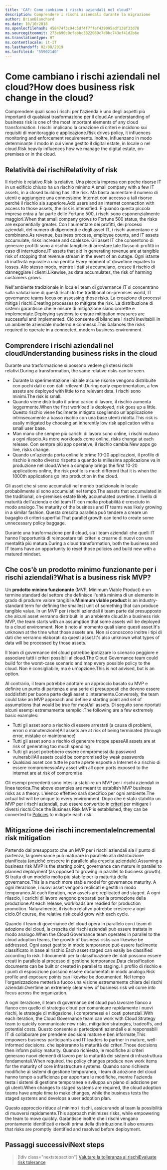 ```yaml
---
title: 'CAF: Come cambiano i rischi aziendali nel cloud?'
description: Comprendere i rischi aziendali durante la migrazione
author: BrianBlanchard
ms.date: 10/10/2018
ms.openlocfilehash: 458474f3c94c5df4f7ffef439095adf138f33d78
ms.sourcegitcommit: 273e690c0cfabbc3822089c7d8bc743ef41d2b6e
ms.translationtype: HT
ms.contentlocale: it-IT
ms.lasthandoff: 02/08/2019
ms.locfileid: "55902140"
---
```

<!-- markdownlint-disable MD026 -->

# <a name="how-does-business-risk-change-in-the-cloud"></a><span data-ttu-id="17faa-103">Come cambiano i rischi aziendali nel cloud?</span><span class="sxs-lookup"><span data-stu-id="17faa-103">How does business risk change in the cloud?</span></span>

<span data-ttu-id="17faa-104">Comprendere quali sono i rischi per l'azienda è uno degli aspetti più importanti di qualsiasi trasformazione per il cloud.</span><span class="sxs-lookup"><span data-stu-id="17faa-104">An understanding of business risk is one of the most important elements of any cloud transformation.</span></span> <span data-ttu-id="17faa-105">I rischi implicano la creazione di criteri e incidono sui requisiti di monitoraggio e applicazione.</span><span class="sxs-lookup"><span data-stu-id="17faa-105">Risk drives policy, it influences monitoring and enforcement requirements.</span></span> <span data-ttu-id="17faa-106">Inoltre, influenzano in modo determinante il modo in cui viene gestito il digital estate, in locale o nel cloud.</span><span class="sxs-lookup"><span data-stu-id="17faa-106">Risk heavily influences how we manage the digital estate, on-premises or in the cloud.</span></span>

<!-- markdownlint-enable MD026 -->

## <a name="relativity-of-risk"></a><span data-ttu-id="17faa-107">Relatività dei rischi</span><span class="sxs-lookup"><span data-stu-id="17faa-107">Relativity of risk</span></span>

<span data-ttu-id="17faa-108">Il rischio è relativo.</span><span class="sxs-lookup"><span data-stu-id="17faa-108">Risk is relative.</span></span> <span data-ttu-id="17faa-109">Una piccola impresa con poche risorse IT in un edificio chiuso ha un rischio minimo.</span><span class="sxs-lookup"><span data-stu-id="17faa-109">A small company with a few IT assets, in a closed building has little risk.</span></span> <span data-ttu-id="17faa-110">Ma basta aumentare il numero di utenti e aggiungere una connessione Internet con accesso a tali risorse perché il rischio sia superiore.</span><span class="sxs-lookup"><span data-stu-id="17faa-110">Add users and an internet connection with access to those assets, the risk is intensified.</span></span> <span data-ttu-id="17faa-111">E quando questa piccola impresa entra a far parte delle Fortune 500, i rischi sono esponenzialmente maggiori.</span><span class="sxs-lookup"><span data-stu-id="17faa-111">When that small company grows to Fortune 500 status, the risks are exponentially greater.</span></span> <span data-ttu-id="17faa-112">Con l'aumentare dei profitti, dei processi aziendali, del numero di dipendenti e degli asset IT, i rischi aumentano e si combinano.</span><span class="sxs-lookup"><span data-stu-id="17faa-112">As revenue, business process, employee counts, and IT assets accumulate, risks increase and coalesce.</span></span> <span data-ttu-id="17faa-113">Gli asset IT che consentono di generare profitti sono a rischio tangibile di arrestare tale flusso di profitti in caso di interruzione.</span><span class="sxs-lookup"><span data-stu-id="17faa-113">IT assets that aid in generating revenue are at tangible risk of stopping that revenue stream in the event of an outage.</span></span> <span data-ttu-id="17faa-114">Ogni istante di inattività equivale a una perdita.</span><span class="sxs-lookup"><span data-stu-id="17faa-114">Every moment of downtime equates to losses.</span></span> <span data-ttu-id="17faa-115">Allo stesso modo, mentre i dati si accumulano, cresce il rischio di danneggiare i clienti.</span><span class="sxs-lookup"><span data-stu-id="17faa-115">Likewise, as data accumulates, the risk of harming customers grows.</span></span>

<span data-ttu-id="17faa-116">Nell'ambiente tradizionale in locale i team di governance IT si concentrano sulla valutazione di questi rischi.</span><span class="sxs-lookup"><span data-stu-id="17faa-116">In the traditional on-premises world, IT governance teams focus on assessing those risks.</span></span> <span data-ttu-id="17faa-117">La creazione di processi mitiga i rischi.</span><span class="sxs-lookup"><span data-stu-id="17faa-117">Creating processes to mitigate the risk.</span></span> <span data-ttu-id="17faa-118">La distribuzione di sistemi garantisce che le misure di mitigazione siano corrette e implementate.</span><span class="sxs-lookup"><span data-stu-id="17faa-118">Deploying systems to ensure mitigation measures are successful and implemented.</span></span> <span data-ttu-id="17faa-119">Ciò consente di bilanciare i rischi inevitabili in un ambiente aziendale moderno e connesso.</span><span class="sxs-lookup"><span data-stu-id="17faa-119">This balances the risks required to operate in a connected, modern business environment.</span></span>

## <a name="understanding-business-risks-in-the-cloud"></a><span data-ttu-id="17faa-120">Comprendere i rischi aziendali nel cloud</span><span class="sxs-lookup"><span data-stu-id="17faa-120">Understanding business risks in the cloud</span></span>

<span data-ttu-id="17faa-121">Durante una trasformazione si possono vedere gli stessi rischi relativi.</span><span class="sxs-lookup"><span data-stu-id="17faa-121">During a transformation, the same relative risks can be seen.</span></span>

* <span data-ttu-id="17faa-122">Durante la sperimentazione iniziale alcune risorse vengono distribuite con pochi dati o con dati irrilevanti.</span><span class="sxs-lookup"><span data-stu-id="17faa-122">During early experimentation, a few assets are deployed with little to no relevant data.</span></span> <span data-ttu-id="17faa-123">I rischi sono minimi.</span><span class="sxs-lookup"><span data-stu-id="17faa-123">The risk is small.</span></span>
* <span data-ttu-id="17faa-124">Quando viene distribuito il primo carico di lavoro, il rischio aumenta leggermente.</span><span class="sxs-lookup"><span data-stu-id="17faa-124">When the first workload is deployed, risk goes up a little.</span></span> <span data-ttu-id="17faa-125">Questo rischio viene facilmente mitigato scegliendo un'applicazione intrinsecamente a basso rischio con una base utenti ridotta.</span><span class="sxs-lookup"><span data-stu-id="17faa-125">This risk is easily mitigated by choosing an inherently low risk application with a small user base.</span></span>
* <span data-ttu-id="17faa-126">Man mano che sempre più carichi di lavoro sono online, i rischi mutano a ogni rilascio.</span><span class="sxs-lookup"><span data-stu-id="17faa-126">As more workloads come online, risks change at each release.</span></span> <span data-ttu-id="17faa-127">Con sempre più app operative, il rischio cambia.</span><span class="sxs-lookup"><span data-stu-id="17faa-127">New apps go live, risks change.</span></span>
* <span data-ttu-id="17faa-128">Quando un'azienda porta online le prime 10-20 applicazioni, il profilo di rischio è molto diverso rispetto a quando la millesima applicazione va in produzione nel cloud.</span><span class="sxs-lookup"><span data-stu-id="17faa-128">When a company brings the first 10-20 applications online, the risk profile is much different that it is when the 1000th applications go into production in the cloud.</span></span>

<span data-ttu-id="17faa-129">Gli asset che si sono accumulati nel mondo tradizionale in locale probabilmente si sono accumulati nel tempo.</span><span class="sxs-lookup"><span data-stu-id="17faa-129">The assets that accumulated in the traditional, on-premises estate likely accumulated overtime.</span></span> <span data-ttu-id="17faa-130">Il livello di maturità dell'azienda e dei team IT con molta probabilità è cresciuto in modo analogo.</span><span class="sxs-lookup"><span data-stu-id="17faa-130">The maturity of the business and IT teams was likely growing in a similar fashion.</span></span> <span data-ttu-id="17faa-131">Questa crescita parallela può tendere a creare un bagaglio di criteri superflui.</span><span class="sxs-lookup"><span data-stu-id="17faa-131">That parallel growth can tend to create some unnecessary policy baggage.</span></span>

<span data-ttu-id="17faa-132">Durante una trasformazione per il cloud, sia i team aziendali che quelli IT hanno l'opportunità di reimpostare tali criteri e crearne di nuovi con una mentalità più matura.</span><span class="sxs-lookup"><span data-stu-id="17faa-132">During a cloud transformation, both the business and IT teams have an opportunity to reset those policies and build new with a matured mindset.</span></span>

<!-- markdownlint-disable MD026 -->

## <a name="what-is-a-business-risk-mvp"></a><span data-ttu-id="17faa-133">Che cos'è un prodotto minimo funzionante per i rischi aziendali?</span><span class="sxs-lookup"><span data-stu-id="17faa-133">What is a business risk MVP?</span></span>

<span data-ttu-id="17faa-134">Un **prodotto minimo funzionante** (MVP, Minimum Viable Product) è un termine standard del settore che definisce l'unità minima di un elemento in grado di produrre valore tangibile.</span><span class="sxs-lookup"><span data-stu-id="17faa-134">**Minimum viable product** is an industry-standard term for defining the smallest unit of something that can produce tangible value.</span></span> <span data-ttu-id="17faa-135">In un MVP per i rischi aziendali il team parte dal presupposto che alcuni asset verranno distribuiti in un ambiente cloud.</span><span class="sxs-lookup"><span data-stu-id="17faa-135">In a business risk MVP, the team starts with an assumption that some assets will be deployed to a cloud environment.</span></span> <span data-ttu-id="17faa-136">Non è noto al momento quali siano questi asset.</span><span class="sxs-lookup"><span data-stu-id="17faa-136">It's unknown at the time what those assets are.</span></span> <span data-ttu-id="17faa-137">Non si conoscono inoltre i tipi di dati che verranno elaborati da questi asset.</span><span class="sxs-lookup"><span data-stu-id="17faa-137">It's also unknown what types of data will be processed by those assets.</span></span>

<span data-ttu-id="17faa-138">Il team di governance del cloud potrebbe ipotizzare lo scenario peggiore e associare tutti i criteri possibili al cloud.</span><span class="sxs-lookup"><span data-stu-id="17faa-138">The Cloud Governance team could build for the worst-case scenario and map every possible policy to the cloud.</span></span> <span data-ttu-id="17faa-139">Non è consigliabile, ma è un'opzione.</span><span class="sxs-lookup"><span data-stu-id="17faa-139">This is not advised, but is an option.</span></span>

<span data-ttu-id="17faa-140">Al contrario, il team potrebbe adottare un approccio basato su MVP e definire un punto di partenza e una serie di presupposti che devono essere soddisfatti per buona parte degli asset o interamente.</span><span class="sxs-lookup"><span data-stu-id="17faa-140">Conversely, the team could take an MVP approach and define a starting point and set of assumptions that would be true for most/all assets.</span></span>
<span data-ttu-id="17faa-141">Di seguito sono riportati alcuni esempi estremamente semplici:</span><span class="sxs-lookup"><span data-stu-id="17faa-141">The following are a few extremely basic examples:</span></span>

* <span data-ttu-id="17faa-142">Tutti gli asset sono a rischio di essere arrestati (a causa di problemi, errori o manutenzione)</span><span class="sxs-lookup"><span data-stu-id="17faa-142">All assets are at risk of being terminated (through error, mistake or maintenance)</span></span>
* <span data-ttu-id="17faa-143">Tutti gli asset sono a rischio di generare troppe spese</span><span class="sxs-lookup"><span data-stu-id="17faa-143">All assets are at risk of generating too much spending</span></span>
* <span data-ttu-id="17faa-144">Tutti gli asset potrebbero essere compromessi da password vulnerabili</span><span class="sxs-lookup"><span data-stu-id="17faa-144">All assets could be compromised by weak passwords</span></span>
* <span data-ttu-id="17faa-145">Qualsiasi asset con tutte le porte aperte esposte a Internet è a rischio di essere compromesso</span><span class="sxs-lookup"><span data-stu-id="17faa-145">Any asset with all open ports exposed to the internet are at risk of compromise</span></span>

<span data-ttu-id="17faa-146">Gli esempi precedenti sono intesi a stabilire un MVP per i rischi aziendali in linea teorica.</span><span class="sxs-lookup"><span data-stu-id="17faa-146">The above examples are meant to establish MVP business risks as a theory.</span></span> <span data-ttu-id="17faa-147">L'elenco effettivo sarà specifico per ogni ambiente.</span><span class="sxs-lookup"><span data-stu-id="17faa-147">The actual list will be unique to every environment.</span></span>
<span data-ttu-id="17faa-148">Dopo che è stato stabilito un MVP per i rischi aziendali, può essere convertito in [criteri](overview.md) per mitigare i diversi rischi.</span><span class="sxs-lookup"><span data-stu-id="17faa-148">Once the Business Risk MVP is established, they can be converted to [Policies](overview.md) to mitigate each risk.</span></span>

<!-- markdownlint-enable MD026 -->

## <a name="incremental-risk-mitigation"></a><span data-ttu-id="17faa-149">Mitigazione dei rischi incrementale</span><span class="sxs-lookup"><span data-stu-id="17faa-149">Incremental risk mitigation</span></span>

<span data-ttu-id="17faa-150">Partendo dal presupposto che un MVP per i rischi aziendali sia il punto di partenza, la governance può maturare in parallelo alla distribuzione pianificata (anziché crescere in parallelo alla crescita aziendale).</span><span class="sxs-lookup"><span data-stu-id="17faa-150">Assuming a business risk MVP is the starting point, governance can mature in parallel to planned deployment (as opposed to growing in parallel to business growth).</span></span> <span data-ttu-id="17faa-151">Si tratta di un modello molto più stabile per la maturità della governance.</span><span class="sxs-lookup"><span data-stu-id="17faa-151">This is a much more stable model for governance maturity.</span></span> <span data-ttu-id="17faa-152">A ogni iterazione, i nuovi asset vengono replicati e gestiti in modo temporaneo.</span><span class="sxs-lookup"><span data-stu-id="17faa-152">At each iteration, new assets are replicated and staged.</span></span> <span data-ttu-id="17faa-153">A ogni rilascio, i carichi di lavoro vengono preparati per la promozione della produzione.</span><span class="sxs-lookup"><span data-stu-id="17faa-153">At each release, workloads are readied for production promotion.</span></span> <span data-ttu-id="17faa-154">Naturalmente, il rischio relativo potrebbe crescere a ogni ciclo.</span><span class="sxs-lookup"><span data-stu-id="17faa-154">Of course, the relative risk could grow with each cycle.</span></span>

<span data-ttu-id="17faa-155">Quando il team di governance del cloud opera in parallelo con i team di adozione del cloud, la crescita dei rischi aziendali può essere trattata in modo analogo.</span><span class="sxs-lookup"><span data-stu-id="17faa-155">When the Cloud Governance team operates in parallel to the cloud adoption teams, the growth of business risks can likewise be addressed.</span></span> <span data-ttu-id="17faa-156">Ogni asset gestito in modo temporaneo può essere facilmente classificato in base al rischio.</span><span class="sxs-lookup"><span data-stu-id="17faa-156">Each asset staged can easily be classified according to risk.</span></span> <span data-ttu-id="17faa-157">I documenti per la classificazione dei dati possono essere creati in parallelo al processo di gestione temporanea.</span><span class="sxs-lookup"><span data-stu-id="17faa-157">Data classification documents can be built or created in parallel to staging.</span></span> <span data-ttu-id="17faa-158">Il profilo di rischio e i punti di esposizione possono essere documentati in modo analogo.</span><span class="sxs-lookup"><span data-stu-id="17faa-158">Risk profile and exposure points can likewise be documented.</span></span> <span data-ttu-id="17faa-159">Nel tempo l'organizzazione metterà a fuoco una visione estremamente chiara dei rischi aziendali.</span><span class="sxs-lookup"><span data-stu-id="17faa-159">Overtime an extremely clear view of business risk wil come into focus across the organization.</span></span>

<span data-ttu-id="17faa-160">A ogni iterazione, il team di governance del cloud può lavorare fianco a fianco con quello di strategia cloud per comunicare rapidamente i nuovi rischi, le strategie di mitigazione, i compromessi e i costi potenziali.</span><span class="sxs-lookup"><span data-stu-id="17faa-160">With each iteration, the Cloud Governance team can work with Cloud Strategy team to quickly communicate new risks, mitigation strategies, tradeoffs, and potential costs.</span></span> <span data-ttu-id="17faa-161">Questo consente ai partecipanti aziendali e ai responsabili IT di collaborare per prendere decisioni mature e ben informate,</span><span class="sxs-lookup"><span data-stu-id="17faa-161">This empowers business participants and IT leaders to partner in mature, well-informed decisions.</span></span> <span data-ttu-id="17faa-162">che ispireranno la maturità dei criteri.</span><span class="sxs-lookup"><span data-stu-id="17faa-162">Those decisions then inform policy maturity.</span></span> <span data-ttu-id="17faa-163">Quando richiesto, le modifiche ai criteri generano nuovi elementi di lavoro per la maturità dei sistemi di infrastruttura fondamentali.</span><span class="sxs-lookup"><span data-stu-id="17faa-163">When required, the policy changes produce new work items for the maturity of core infrastructure systems.</span></span> <span data-ttu-id="17faa-164">Quando sono richieste modifiche ai sistemi di gestione temporanea, i team di adozione del cloud hanno tempo a sufficienza per apportare le modifiche, mentre l'azienda testa i sistemi di gestione temporanea e sviluppa un piano di adozione per gli utenti.</span><span class="sxs-lookup"><span data-stu-id="17faa-164">When changes to staged systems are required, the cloud adoption teams have ample time to make changes, while the business tests the staged systems and develops a user adoption plan.</span></span>

<span data-ttu-id="17faa-165">Questo approccio riduce al minimo i rischi, assicurando al team la possibilità di muoversi rapidamente.</span><span class="sxs-lookup"><span data-stu-id="17faa-165">This approach minimizes risks, while empowering the team to move quickly.</span></span> <span data-ttu-id="17faa-166">Garantisce inoltre che i rischi vengano prontamente identificati e risolti prima della distribuzione.</span><span class="sxs-lookup"><span data-stu-id="17faa-166">It also ensures that risks are promptly identified and resolved before deployment.</span></span>

## <a name="next-steps"></a><span data-ttu-id="17faa-167">Passaggi successivi</span><span class="sxs-lookup"><span data-stu-id="17faa-167">Next steps</span></span>

> [!div class="nextstepaction"]
> [<span data-ttu-id="17faa-168">Valutare la tolleranza ai rischi</span><span class="sxs-lookup"><span data-stu-id="17faa-168">Evaluate risk tolerance</span></span>](./risk-tolerance.md)
